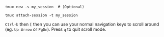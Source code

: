```shell
tmux new -s my_session	# (Optional)
```

```shell
tmux attach-session -t my_session
```


`Ctrl-b` then `[` then you can use your normal navigation keys to scroll around (eg. `Up Arrow` or `PgDn`). Press `q` to quit scroll mode.


